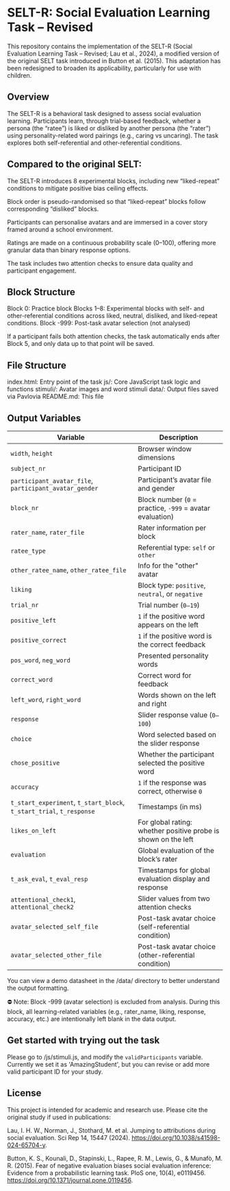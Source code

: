 # SELT-R: Social Evaluation Learning Task – Revised
This repository contains the implementation of the SELT-R (Social Evaluation Learning Task – Revised; Lau et al., 2024), a modified version of the original SELT task introduced in Button et al. (2015). This adaptation has been redesigned to broaden its applicability, particularly for use with children.

## Overview
The SELT-R is a behavioral task designed to assess social evaluation learning. Participants learn, through trial-based feedback, whether a persona (the “ratee”) is liked or disliked by another persona (the “rater”) using personality-related word pairings (e.g., caring vs uncaring). The task explores both self-referential and other-referential conditions.

## Compared to the original SELT:

The SELT-R introduces 8 experimental blocks, including new “liked-repeat” conditions to mitigate positive bias ceiling effects.

Block order is pseudo-randomised so that “liked-repeat” blocks follow corresponding “disliked” blocks.

Participants can personalise avatars and are immersed in a cover story framed around a school environment.

Ratings are made on a continuous probability scale (0–100), offering more granular data than binary response options.

The task includes two attention checks to ensure data quality and participant engagement.

## Block Structure
Block 0: Practice block
Blocks 1–8: Experimental blocks with self- and other-referential conditions across liked, neutral, disliked, and liked-repeat conditions.
Block -999: Post-task avatar selection (not analysed)

If a participant fails both attention checks, the task automatically ends after Block 5, and only data up to that point will be saved.

## File Structure
index.html: Entry point of the task
js/: Core JavaScript task logic and functions
stimuli/: Avatar images and word stimuli
data/: Output files saved via Pavlovia
README.md: This file

## Output Variables
| Variable                          | Description                                                                 |
|-----------------------------------|-----------------------------------------------------------------------------|
| `width`, `height`                | Browser window dimensions                                                   |
| `subject_nr`                     | Participant ID                                                              |
| `participant_avatar_file`, `participant_avatar_gender` | Participant’s avatar file and gender                        |
| `block_nr`                       | Block number (`0` = practice, `-999` = avatar evaluation)                   |
| `rater_name`, `rater_file`       | Rater information per block                                                 |
| `ratee_type`                     | Referential type: `self` or `other`                                         |
| `other_ratee_name`, `other_ratee_file` | Info for the "other" avatar                                       |
| `liking`                         | Block type: `positive`, `neutral`, or `negative`                            |
| `trial_nr`                       | Trial number (`0–19`)                                                       |
| `positive_left`                  | `1` if the positive word appears on the left                                |
| `positive_correct`               | `1` if the positive word is the correct feedback                            |
| `pos_word`, `neg_word`           | Presented personality words                                                 |
| `correct_word`                   | Correct word for feedback                                                   |
| `left_word`, `right_word`        | Words shown on the left and right                                           |
| `response`                       | Slider response value (`0–100`)                                             |
| `choice`                         | Word selected based on the slider response                                  |
| `chose_positive`                 | Whether the participant selected the positive word                          |
| `accuracy`                       | `1` if the response was correct, otherwise `0`                              |
| `t_start_experiment`, `t_start_block`, `t_start_trial`, `t_response` | Timestamps (in ms)                                             |
| `likes_on_left`                  | For global rating: whether positive probe is shown on the left              |
| `evaluation`                     | Global evaluation of the block’s rater                                      |
| `t_ask_eval`, `t_eval_resp`      | Timestamps for global evaluation display and response                       |
| `attentional_check1`, `attentional_check2` | Slider values from two attention checks                            |
| `avatar_selected_self_file`      | Post-task avatar choice (self-referential condition)                        |
| `avatar_selected_other_file`     | Post-task avatar choice (other-referential condition)                       |

You can view a demo datasheet in the /data/ directory to better understand the output formatting.

⛔ Note: Block -999 (avatar selection) is excluded from analysis. During this block, all learning-related variables (e.g., rater_name, liking, response, accuracy, etc.) are intentionally left blank in the data output.

## Get started with trying out the task
Please go to /js/stimuli.js, and modify the `validParticipants` variable. Currently we set it as 'AmazingStudent', but you can revise or add more valid participant ID for your study. 

## License
This project is intended for academic and research use. Please cite the original study if used in publications:

Lau, I. H. W., Norman, J., Stothard, M. et al. Jumping to attributions during social evaluation. Sci Rep 14, 15447 (2024). https://doi.org/10.1038/s41598-024-65704-y.

Button, K. S., Kounali, D., Stapinski, L., Rapee, R. M., Lewis, G., & Munafò, M. R. (2015). Fear of negative evaluation biases social evaluation inference: Evidence from a probabilistic learning task. PloS one, 10(4), e0119456. https://doi.org/10.1371/journal.pone.0119456.
